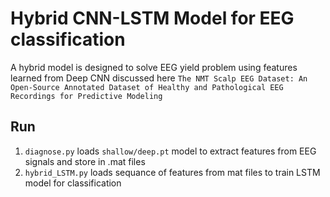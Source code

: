 # Hybrid CNN-LSTM Model for EEG classification
A  hybrid  model  is  designed  to  solve  EEG  yield  problem using  features  learned  from  Deep  CNN discussed here
`The NMT Scalp EEG Dataset: An Open-Source Annotated Dataset of Healthy and Pathological EEG Recordings for Predictive Modeling`
## Run
1. `diagnose.py` loads  `shallow/deep.pt` model to extract features from EEG signals and store in .mat files
2. `hybrid_LSTM.py` loads sequance of features from mat files to train LSTM model for classification
##

